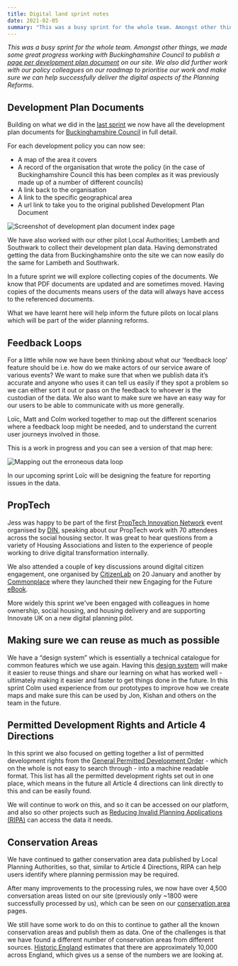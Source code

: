 ```yaml
---
title: Digital land sprint notes
date: 2021-02-05
summary: "This was a busy sprint for the whole team. Amongst other things, we made some great progress working with Buckinghamshire Council to publish a page per development plan document on our site"
---
```


_This was a busy sprint for the whole team. Amongst other things, we made some great progress working with Buckinghamshire Council to publish a [page per development plan document](https://digital-land.github.io/development-plan-document/) on our site. We also did further work with our policy colleagues on our roadmap to prioritise our work and make sure we can help successfully deliver the digital aspects of the Planning Reforms._

## Development Plan Documents

Building on what we did in the [last sprint](https://digital-land.github.io/weeknote/2021-01-25/#service-design) we now have all the development plan documents for [Buckinghamshire Council](https://digital-land.github.io/development-plan-document/local-authority-eng/BUC/) in full detail.

For each development policy you can now see:

* A map of the area it covers
* A record of the organisation that wrote the policy (in the case of Buckinghamshire Council this has been complex as it was previously made up of a number of different councils)
* A link back to the organisation 
* A link to the specific geographical area
* A url link to take you to the original published Development Plan Document

![Screenshot of development plan document index page](/images/development-plan-document-index.png)

We have also worked with our other pilot Local Authorities; Lambeth and Southwark to collect their development plan data. Having demonstrated getting the data from Buckinghamshire onto the site we can now easily do the same for Lambeth and Southwark.

In a future sprint we will explore collecting copies of the documents. We know that PDF documents are updated and are sometimes moved. Having copies of the documents means users of the data will always have access to the referenced documents.

What we have learnt here will help inform the future pilots on local plans which will be part of the wider planning reforms. 

## Feedback Loops

For a little while now we have been thinking about what our ‘feedback loop’ feature should be i.e. how do we make actors of our service aware of various events? We want to make sure that when we publish data it’s accurate and anyone who uses it can tell us easily if they spot a problem so we can either sort it out or pass on the feedback to whoever is the custodian of the data. We also want to make sure we have an easy way for our users to be able to communicate with us more generally.

Loïc, Matt and Colm worked together to map out the different scenarios where a feedback loop might be needed, and to understand the current user journeys involved in those.  

This is a work in progress and you can see a version of that map here:

![Mapping out the erroneous data loop](/images/feedback-loops-erroneous-data.png)

In our upcoming sprint Loïc will be designing the feature for reporting issues in the data.

## PropTech

Jess was happy to be part of the first [PropTech Innovation Network](https://www.eventbrite.co.uk/e/proptech-innovation-network-meeting-registration-133249606159) event organised by [DIN](https://disruptiveinnovatorsnetwork.co.uk/), speaking about our PropTech work with 70 attendees across the social housing sector. It was great to hear questions from a variety of Housing Associations and listen to the experience of people working to drive digital transformation internally.

We also attended a couple of key discussions around digital citizen engagement, one organised by [CitizenLab](https://www.citizenlab.co/webinar) on 20 January and another by [Commonplace](https://www.commonplace.is/webinar-engaging-for-the-future) where they launched their new Engaging for the Future [eBook](https://www.commonplace.is/ebook-engaging-for-the-future).

More widely this sprint we've been engaged with colleagues in home ownership, social housing, and housing delivery and are supporting Innovate UK on a new digital planning pilot.

## Making sure we can reuse as much as possible 

We have a “design system” which is essentially a technical catalogue for common features which we use again.  Having this [design system](https://digital-land.github.io/design-system/) will make it easier to reuse things and share our learning on what has worked well - ultimately making it easier and faster to get things done in the future.  In this sprint Colm used experience from our prototypes to improve how we create maps and make sure this can be used by Jon, Kishan and others on the team in the future.

## Permitted Development Rights and Article 4 Directions 

In this sprint we also focused on getting together a list of permitted development rights from the [General Permitted Development Order](https://www.legislation.gov.uk/uksi/2015/596/schedule/2/made) - which on the whole is not easy to search through - into a machine readable format.  This list has all the permitted development rights set out in one place, which means in the future all Article 4 directions can link directly to this and can be easily found. 

We will continue to work on this, and  so it can be accessed on our platform, and also so other projects such as [Reducing Invalid Planning Applications (RIPA)](https://www.ripa.digital/) can access the data it needs.

## Conservation Areas

We have continued to gather conservation area data published by Local Planning Authorities, so that, similar to Article 4 Directions, RIPA can help users identify where planning permission may be required.

After many improvements to the processing rules, we now have over 4,500 conversation areas listed on our site (previously only ~1800 were successfully processed by us), which can be seen on our [conservation area](https://digital-land.github.io/conservation-area/) pages.

We still have some work to do on this to continue to gather all the known conservation areas and publish them as data.  One of the challenges is that we have found a different number of conservation areas from different sources. [Historic England](https://historicengland.org.uk/advice/hpg/has/conservation-areas/#:~:text=There%20are%20approximately%2010%2C000%20conservation,in%20their%20nature%20and%20character) estimates that there are approximately 10,000 across England, which gives us a sense of the numbers we are looking at. 

